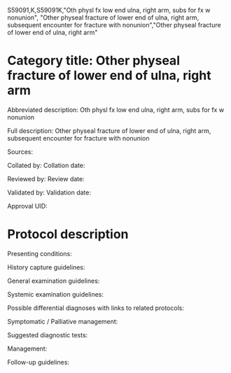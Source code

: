 S59091,K,S59091K,"Oth physl fx low end ulna, right arm, subs for fx w nonunion", "Other physeal fracture of lower end of ulna, right arm, subsequent encounter for fracture with nonunion","Other physeal fracture of lower end of ulna, right arm"
# Category title: Other physeal fracture of lower end of ulna, right arm

Abbreviated description: Oth physl fx low end ulna, right arm, subs for fx w nonunion

Full description: Other physeal fracture of lower end of ulna, right arm, subsequent encounter for fracture with nonunion

Sources:

Collated by:
Collation date:

Reviewed by:
Review date:

Validated by:
Validation date:

Approval UID:

# Protocol description

Presenting conditions:

History capture guidelines:

General examination guidelines:

Systemic examination guidelines:

Possible differential diagnoses with links to related protocols:

Symptomatic / Palliative management:

Suggested diagnostic tests:

Management:

Follow-up guidelines:

